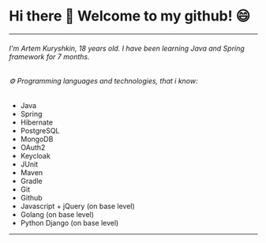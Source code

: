 # Hi there 👋 Welcome to my github! 😄
---
###### I'm Artem Kuryshkin, 18 years old. I have been learning Java and Spring framework for 7 months.
###### ⚙️ Programming languages and technologies, that i know:
- Java
- Spring
- Hibernate
- PostgreSQL
- MongoDB
- OAuth2
- Keycloak
- JUnit
- Maven
- Gradle
- Git
- Github
- Javascript + jQuery (on base level)
- Golang (on base level)
- Python Django (on base level)
---
